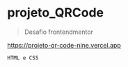 # projeto_QRCode
>Desafio frontendmentor

https://projeto-qr-code-nine.vercel.app
```
HTML e CSS
```
